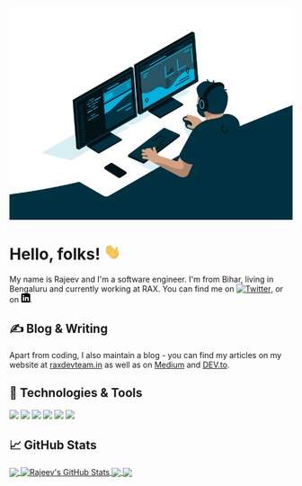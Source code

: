 <!-- More info, tips and tricks for making GitHub Profile README can be found in my article at https://towardsdatascience.com/build-a-stunning-readme-for-your-github-profile-9b80434fe5d7 -->

[![Header](https://raw.githubusercontent.com/raxdevteam/raxdevteam/main/.github/code.gif "Header")](https://raxdevteam.in/)

# Hello, folks! <img src="https://raw.githubusercontent.com/raxdevteam/raxdevteam/main/wave.gif" width="30px">

My name is Rajeev and I'm a software engineer. I'm from Bihar, living in Bengaluru and currently working at RAX. You can find me on [![Twitter][1.2]][1],  or on [![LinkedIn][3.2]][3].

## &#x270d; Blog & Writing

Apart from coding, I also maintain a blog - you can find my articles on my website at [raxdevteam.in](https://raxdevteam.in/) as well as on [Medium](https://medium.com/@pro.rajeev) and [DEV.to](https://dev.to/rajeev).

## 🔧 Technologies & Tools
![](https://img.shields.io/badge/OS-Linux-informational?style=flat&logo=linux&logoColor=white&color=2bbc8a)
![](https://img.shields.io/badge/Editor-IntelliJ_IDEA-informational?style=flat&logo=intellij-idea&logoColor=white&color=2bbc8a)
![](https://img.shields.io/badge/Code-JavaScript-informational?style=flat&logo=javascript&logoColor=white&color=2bbc8a)
![](https://img.shields.io/badge/Code-Make-informational?style=flat&logo=cmake&logoColor=white&color=2bbc8a)
![](https://img.shields.io/badge/Shell-Bash-informational?style=flat&logo=gnu-bash&logoColor=white&color=2bbc8a)
![](https://img.shields.io/badge/Tools-Docker-informational?style=flat&logo=docker&logoColor=white&color=2bbc8a)

## &#x1f4c8; GitHub Stats

<a href="https://github.com/raxdevteam/raxdevteam">
  <img align="center" src="https://github-readme-stats.vercel.app/api/top-langs/?username=raxdevteam&title_color=ffffff&text_color=c9cacc&icon_color=2bbc8a&bg_color=1d1f21&langs_count=3" />
</a>
<a href="https://github.com/raxdevteam/raxdevteam">
  <img align="center" src="https://github-readme-stats.vercel.app/api?username=raxdevteam&show_icons=true&line_height=27&count_private=true&title_color=ffffff&text_color=c9cacc&icon_color=2bbc8a&bg_color=1d1f21" alt="Rajeev's GitHub Stats" />
</a>

<a href="https://github.com/raxdevteam/raxd">
  <img align="center" src="https://github-readme-stats.vercel.app/api/pin/?username=raxdevteam&repo=CxTxt2Excel&title_color=ffffff&text_color=c9cacc&icon_color=2bbc8a&bg_color=1d1f21" />
</a>


<a href="https://github.com/raxdevteam/raxd">
  <img align="center" src="https://github-readme-stats.vercel.app/api/pin/?username=raxdevteam&repo=raxd&title_color=ffffff&text_color=c9cacc&icon_color=2bbc8a&bg_color=1d1f21" />
</a>


<!-- links to social media icons -->

<!-- icons with padding -->

[1.1]: http://i.imgur.com/tXSoThF.png (twitter icon with padding)
[2.1]: http://i.imgur.com/0o48UoR.png (github icon with padding)

<!-- icons without padding -->

[1.2]: http://i.imgur.com/wWzX9uB.png (twitter icon without padding)
[2.2]: http://i.imgur.com/9I6NRUm.png (github icon without padding)
[3.2]: https://raw.githubusercontent.com/raxdevteam/raxdevteam/master/linkedin-3-16.png (LinkedIn icon without padding)


<!-- links to your social media accounts -->

[1]: https://twitter.com/raxdevteam
[2]: https://github.com/raxdevteam
[3]: https://www.linkedin.com/in/raxdevteam/


<!-- Resources -->
<!-- Icons: https://simpleicons.org/ -->
<!-- GitHub Stats: https://github.com/anuraghazra/github-readme-stats -->
<!-- Emojis: https://emojipedia.org/emoji/ -->
<!-- HTML Emojis: https://www.fileformat.info/index.htm -->
<!-- Shields: https://shields.io/ -->
<!-- Awesome GitHub Profile README: https://github.com/abhisheknaiidu/awesome-github-profile-readme -->
